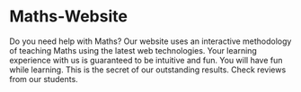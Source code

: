 # Maths-Website
Do you need help with Maths? Our website uses an interactive methodology of teaching Maths using the latest web technologies. 
Your learning experience with us is guaranteed to be intuitive and fun. You will have fun while learning. 
This is the secret of our outstanding results. Check reviews from our students.
